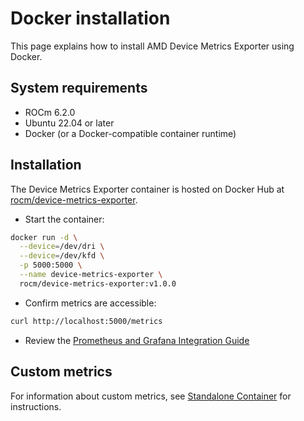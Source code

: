 # Docker installation

This page explains how to install AMD Device Metrics Exporter using Docker. 

## System requirements

- ROCm 6.2.0
- Ubuntu 22.04 or later
- Docker (or a Docker-compatible container runtime)

## Installation

The Device Metrics Exporter container is hosted on Docker Hub at [rocm/device-metrics-exporter](https://hub.docker.com/r/rocm/device-metrics-exporter).

- Start the container:

```bash
docker run -d \
  --device=/dev/dri \
  --device=/dev/kfd \
  -p 5000:5000 \
  --name device-metrics-exporter \
  rocm/device-metrics-exporter:v1.0.0
```

- Confirm metrics are accessible:

```bash
curl http://localhost:5000/metrics
```

- Review the [Prometheus and Grafana Integration Guide](../integrations/prometheus-grafana.md)

## Custom metrics

For information about custom metrics, see [Standalone Container](../configuration/docker.md) for instructions.
